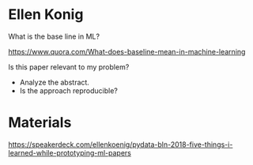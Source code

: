 # Ellen Konig

What is the base line in ML?

https://www.quora.com/What-does-baseline-mean-in-machine-learning

Is this paper relevant to my problem?

* Analyze the abstract.
* Is the approach reproducible?

# Materials
https://speakerdeck.com/ellenkoenig/pydata-bln-2018-five-things-i-learned-while-prototyping-ml-papers
